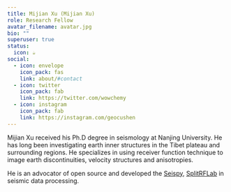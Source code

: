 ```yaml
---
title: Mijian Xu (Mijian Xu)
role: Research Fellow
avatar_filename: avatar.jpg
bio: ""
superuser: true
status:
  icon: ☕️
social:
  - icon: envelope
    icon_pack: fas
    link: about/#contact
  - icon: twitter
    icon_pack: fab
    link: https://twitter.com/wowchemy
  - icon: instagram
    icon_pack: fab
    link: https://instagram.com/geocushen
---
```

Mijian Xu received his Ph.D degree in seismology at Nanjing University. He has long been investigating earth inner structures in the Tibet plateau and surrounding regions. He specializes in using receiver function technique to image earth discontinuities, velocity structures and anisotropies.

He is an advocator of open source and developed the [Seispy](https://seispy.xumijian.me/), [SplitRFLab](https://github.com/xumi1993/SplitRFLab) in seismic data processing.